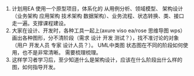1. 计划用EA 使用一个原型项目，体系化的 从用例分析、领域模型、 架构设计（业务架构 应用架构 技术架构 数据架构）、业务流程、状态转换、类、接口走一遍。支撑课程建设。
2. 大家在设计、开发时，各种工具一起上(axure viso ea/rose 思维导图  wps）画出各种图形，分不清阶段（需求 设计  开发  测试？），找不准讨论的对象（用户 开发人员 专家 设计人员？）。
UML中类图 状态图在不同的阶段如何使用，也不是非常清晰。
需要梳理梳理。
3. 这样学习者学习后，至少知道什么是架构设计，应该在什么阶段出什么样的图，如何指导开发。
